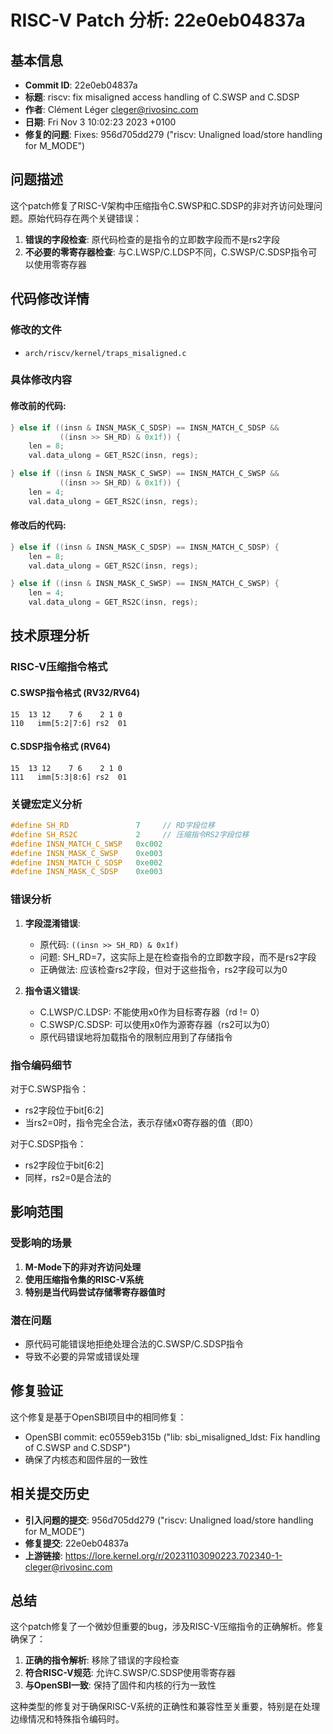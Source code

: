# RISC-V Patch 分析: 22e0eb04837a

## 基本信息

- **Commit ID**: 22e0eb04837a
- **标题**: riscv: fix misaligned access handling of C.SWSP and C.SDSP
- **作者**: Clément Léger <cleger@rivosinc.com>
- **日期**: Fri Nov 3 10:02:23 2023 +0100
- **修复的问题**: Fixes: 956d705dd279 ("riscv: Unaligned load/store handling for M_MODE")

## 问题描述

这个patch修复了RISC-V架构中压缩指令C.SWSP和C.SDSP的非对齐访问处理问题。原始代码存在两个关键错误：

1. **错误的字段检查**: 原代码检查的是指令的立即数字段而不是rs2字段
2. **不必要的零寄存器检查**: 与C.LWSP/C.LDSP不同，C.SWSP/C.SDSP指令可以使用零寄存器

## 代码修改详情

### 修改的文件
- `arch/riscv/kernel/traps_misaligned.c`

### 具体修改内容

#### 修改前的代码:
```c
} else if ((insn & INSN_MASK_C_SDSP) == INSN_MATCH_C_SDSP &&
           ((insn >> SH_RD) & 0x1f)) {
    len = 8;
    val.data_ulong = GET_RS2C(insn, regs);

} else if ((insn & INSN_MASK_C_SWSP) == INSN_MATCH_C_SWSP &&
           ((insn >> SH_RD) & 0x1f)) {
    len = 4;
    val.data_ulong = GET_RS2C(insn, regs);
```

#### 修改后的代码:
```c
} else if ((insn & INSN_MASK_C_SDSP) == INSN_MATCH_C_SDSP) {
    len = 8;
    val.data_ulong = GET_RS2C(insn, regs);

} else if ((insn & INSN_MASK_C_SWSP) == INSN_MATCH_C_SWSP) {
    len = 4;
    val.data_ulong = GET_RS2C(insn, regs);
```

## 技术原理分析

### RISC-V压缩指令格式

#### C.SWSP指令格式 (RV32/RV64)
```
15  13 12    7 6    2 1 0
110   imm[5:2|7:6] rs2  01
```

#### C.SDSP指令格式 (RV64)
```
15  13 12    7 6    2 1 0
111   imm[5:3|8:6] rs2  01
```

### 关键宏定义分析

```c
#define SH_RD               7     // RD字段位移
#define SH_RS2C             2     // 压缩指令RS2字段位移
#define INSN_MATCH_C_SWSP   0xc002
#define INSN_MASK_C_SWSP    0xe003
#define INSN_MATCH_C_SDSP   0xe002
#define INSN_MASK_C_SDSP    0xe003
```

### 错误分析

1. **字段混淆错误**:
   - 原代码: `((insn >> SH_RD) & 0x1f)`
   - 问题: SH_RD=7，这实际上是在检查指令的立即数字段，而不是rs2字段
   - 正确做法: 应该检查rs2字段，但对于这些指令，rs2字段可以为0

2. **指令语义错误**:
   - C.LWSP/C.LDSP: 不能使用x0作为目标寄存器（rd != 0）
   - C.SWSP/C.SDSP: 可以使用x0作为源寄存器（rs2可以为0）
   - 原代码错误地将加载指令的限制应用到了存储指令

### 指令编码细节

对于C.SWSP指令：
- rs2字段位于bit[6:2]
- 当rs2=0时，指令完全合法，表示存储x0寄存器的值（即0）

对于C.SDSP指令：
- rs2字段位于bit[6:2] 
- 同样，rs2=0是合法的

## 影响范围

### 受影响的场景
1. **M-Mode下的非对齐访问处理**
2. **使用压缩指令集的RISC-V系统**
3. **特别是当代码尝试存储零寄存器值时**

### 潜在问题
- 原代码可能错误地拒绝处理合法的C.SWSP/C.SDSP指令
- 导致不必要的异常或错误处理

## 修复验证

这个修复是基于OpenSBI项目中的相同修复：
- OpenSBI commit: ec0559eb315b ("lib: sbi_misaligned_ldst: Fix handling of C.SWSP and C.SDSP")
- 确保了内核态和固件层的一致性

## 相关提交历史

- **引入问题的提交**: 956d705dd279 ("riscv: Unaligned load/store handling for M_MODE")
- **修复提交**: 22e0eb04837a
- **上游链接**: https://lore.kernel.org/r/20231103090223.702340-1-cleger@rivosinc.com

## 总结

这个patch修复了一个微妙但重要的bug，涉及RISC-V压缩指令的正确解析。修复确保了：

1. **正确的指令解析**: 移除了错误的字段检查
2. **符合RISC-V规范**: 允许C.SWSP/C.SDSP使用零寄存器
3. **与OpenSBI一致**: 保持了固件和内核的行为一致性

这种类型的修复对于确保RISC-V系统的正确性和兼容性至关重要，特别是在处理边缘情况和特殊指令编码时。